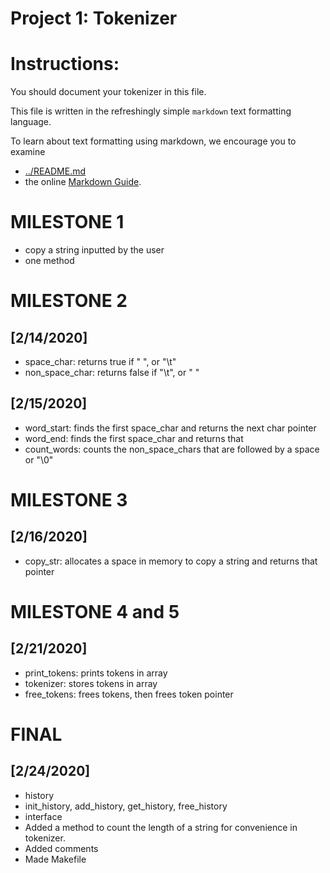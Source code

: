 Project 1: Tokenizer
====================
# Instructions:

You should document your tokenizer in this file.

This file is written in the refreshingly simple `markdown` text
formatting language.

To learn about text formatting using markdown, we encourage you to examine 
 - [../README.md](../README.md)
 - the online [Markdown Guide](https://www.markdownguide.org/).

# MILESTONE 1

- copy a string inputted by the user
- one method

# MILESTONE 2

## [2/14/2020]
- space_char: returns true if " ", or "\t"
- non_space_char: returns false if "\t", or " "
## [2/15/2020]
- word_start: finds the first space_char and returns the next char pointer
- word_end: finds the first space_char and returns that
- count_words: counts the non_space_chars that are followed by a space or "\0"

# MILESTONE 3

## [2/16/2020]
- copy_str: allocates a space in memory to copy a string and returns
	that pointer

# MILESTONE 4 and 5

## [2/21/2020]

- print_tokens: prints tokens in array
- tokenizer: stores tokens in array
- free_tokens: frees tokens, then frees token pointer

# FINAL

## [2/24/2020]

- history
- init_history, add_history, get_history, free_history
- interface
- Added a method to count the length of a string for convenience in tokenizer.
- Added comments
- Made Makefile
